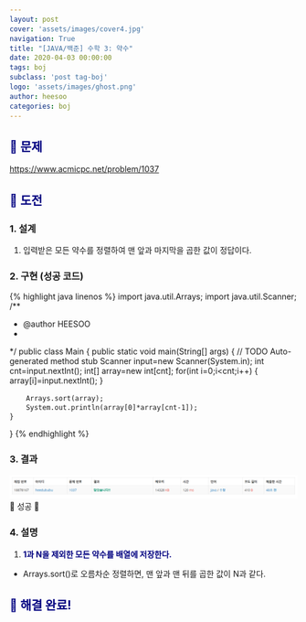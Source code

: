 ```yaml
---
layout: post
cover: 'assets/images/cover4.jpg'
navigation: True
title: "[JAVA/백준] 수학 3: 약수"
date: 2020-04-03 00:00:00
tags: boj
subclass: 'post tag-boj'
logo: 'assets/images/ghost.png'
author: heesoo
categories: boj
---
```

## <span style="color:navy">👀 문제</span>
<https://www.acmicpc.net/problem/1037>

## <span style="color:navy">👊 도전</span>

### 1. 설계
1. 입력받은 모든 약수를 정렬하여 맨 앞과 마지막을 곱한 값이 정답이다.

### 2. 구현 (성공 코드)
{% highlight java linenos %}
import java.util.Arrays;
import java.util.Scanner;
/**
 * @author HEESOO
 *
 */
public class Main {
	public static void main(String[] args) {
		// TODO Auto-generated method stub
		Scanner input=new Scanner(System.in);
		int cnt=input.nextInt();
		int[] array=new int[cnt];
		for(int i=0;i<cnt;i++) {
			array[i]=input.nextInt();
		}
		
		Arrays.sort(array);
		System.out.println(array[0]*array[cnt-1]);
	}

}
 {% endhighlight %}

### 3. 결과
![실행결과](./assets/images/200403_1.PNG)
🤟 성공 🤟  

### 4. 설명
1. **<span style="color:navy">1과 N을 제외한 모든 약수를 배열에 저장한다.</span>**
- Arrays.sort()로 오름차순 정렬하면, 맨 앞과 맨 뒤를 곱한 값이 N과 같다.

## <span style="color:navy">👏 해결 완료!</span>


